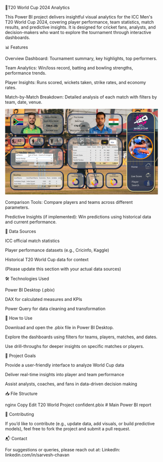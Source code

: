 
🏏T20 World Cup 2024 Analytics

This Power BI project delivers insightful visual analytics for the ICC Men's T20 World Cup 2024, covering player performance, team statistics, match results, and predictive insights. It is designed for cricket fans, analysts, and decision-makers who want to explore the tournament through interactive dashboards.

📊 Features

Overview Dashboard: Tournament summary, key highlights, top performers.

Team Analytics: Win/loss record, batting and bowling strengths, performance trends.

Player Insights: Runs scored, wickets taken, strike rates, and economy rates.

Match-by-Match Breakdown: Detailed analysis of each match with filters by team, date, venue.

<img src="p1.png" alt="Match Analysis" width="600"/>


Comparison Tools: Compare players and teams across different parameters.

Predictive Insights (if implemented): Win predictions using historical data and current performance.

🧩 Data Sources

ICC official match statistics

Player performance datasets (e.g., Cricinfo, Kaggle)

Historical T20 World Cup data for context

(Please update this section with your actual data sources)

🛠️ Technologies Used

Power BI Desktop (.pbix)

DAX for calculated measures and KPIs

Power Query for data cleaning and transformation

🚀 How to Use

Download and open the .pbix file in Power BI Desktop.

Explore the dashboards using filters for teams, players, matches, and dates.

Use drill-throughs for deeper insights on specific matches or players.

📌 Project Goals

Provide a user-friendly interface to analyze World Cup data

Deliver real-time insights into player and team performance

Assist analysts, coaches, and fans in data-driven decision making

📥 File Structure

nginx
Copy
Edit
T20 World Project confident.pbix    # Main Power BI report

🤝 Contributing

If you’d like to contribute (e.g., update data, add visuals, or build predictive models), feel free to fork the project and submit a pull request.

📬 Contact

For suggestions or queries, please reach out at:
LinkedIn: linkedin.com/in/sarvesh-chavan

